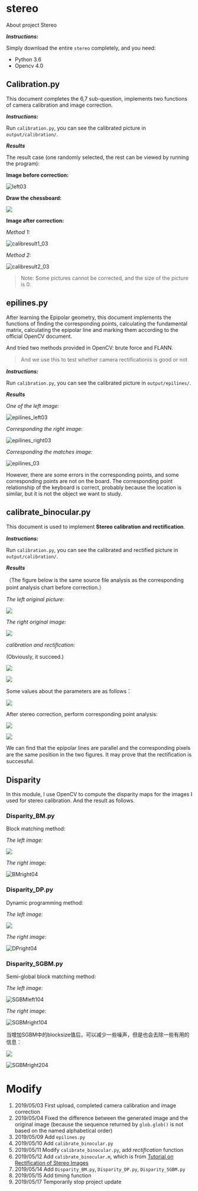 # stereo
About project Stereo

***Instructions:***

Simply download the entire `stereo` completely, and you need:

* Python 3.6
* Opencv 4.0

## Calibration.py

This document completes the 6,7 sub-question, implements two functions of camera calibration and image correction. 

***Instructions:***

Run `calibration.py`, you can see the calibrated picture in `output/calibration/`. 

***Results***

The result case (one randomly selected, the rest can be viewed by running the program):

**Image before correction:**

![left03](data/left/left03.jpg)

**Draw the chessboard:**

![](output/calibration/drawchessleft03.jpg)

**Image after correction:**

*Method 1:*

![calibresult1_03](output/calibration/calibresult1_left03.jpg)

*Method 2:*

![calibresult2_03](output/calibration/calibresult2_left03.jpg)

> Note: Some pictures cannot be corrected, and the size of the picture is 0.



## epilines.py

After learning the Epipolar geometry, this document implements the functions of finding the corresponding points, calculating the fundamental matrix, calculating the epipolar line and marking them according to the official OpenCV document. 

And tried two methods provided in OpenCV: brute force and FLANN.

> And we use this to test whether camera rectiﬁcationis is good or not

***Instructions:***

Run `calibration.py`, you can see the calibrated picture in `output/epilines/`. 

***Results***

*One of the left image:*

![epilines_left03](output/epilines/epilines_left04.jpg)

*Corresponding the right image:*

![epilines_right03](output/epilines/epilines_right04.jpg)

*Corresponding the matches image:*

![epilines_03](output/epilines/epilines_03.jpg)

However, there are some errors in the corresponding points, and some corresponding points are not on the board. The corresponding point relationship of the keyboard is correct, probably because the location is similar, but it is not the object we want to study.



## calibrate_binocular.py

This document is used to implement **Stereo calibration and rectiﬁcation**. 

***Instructions:***

Run `calibration.py`, you can see the calibrated and rectified picture in `output/calibration/`. 

***Results***

（The figure below is the same source file analysis as the corresponding point analysis chart before correction.）

*The left original picture:*

![](data/left/left04.jpg)

*The right original image:*

![](data/right/right04.jpg)

*calibration and rectiﬁcation:*

(Obviously, it succeed.)

![](output/calibration_binocular/rectifiedleft04.jpg)

![](output/calibration_binocular/rectifiedright04.jpg)

Some values about the parameters are as follows：

![](output/calibration_binocular/stereo_calibration.png)



After stereo correction, perform corresponding point analysis:

![](output/calibration_binocular/epilines_left04.jpg)

![](output/calibration_binocular/epilines_right04.jpg)

We can find that the epipolar lines are parallel and the corresponding pixels are the same position in the two figures. It may prove that the rectiﬁcation is successful.

## Disparity

In this module, I use OpenCV to compute the disparity maps for the images I used for stereo calibration. And the result as follows.

### Disparity_BM.py

Block matching method:

*The left image:*

![](output/Disparity/BMleft104.jpg)

*The right image:*

![BMright04](output/Disparity/BMright104.jpg)

### Disparity_DP.py

Dynamic programming method:

*The left image:*

![](output/Disparity/DPleft04.jpg)

*The right image:*

![DPright04](output/Disparity/DPright04.jpg)

### Disparity_SGBM.py

Semi-global block matching method:

*The left image:*

![SGBMleft104](output/Disparity/SGBMleft104.jpg)

*The right image:*

![SGBMright104](output/Disparity/SGBMright104.jpg)

当增加SGBM中的blocksize值后，可以减少一些噪声，但是也会去除一些有用的信息：

![](output/Disparity/SGBMleft204.jpg)

![SGBMright204](output/Disparity/SGBMright204.jpg)

# Modify 

1. 2019/05/03	First upload, completed camera calibration and image correction 
2. 2019/05/04	Fixed the difference between the generated image and the original image (because the sequence returned by `glob.glob()` is not based on the named alphabetical order)
3. 2019/05/09	Add `epilines.py`
4. 2019/05/10	Add `calibrate_binocular.py`
5. 2019/05/11	Modify `calibrate_binocular.py`, add  *rectiﬁcation* function
6. 2019/05/12	Add `calibrate_binocular.m`, which is from [Tutorial on Rectification of Stereo Images]([http://homepages.inf.ed.ac.uk/rbf/CVonline/LOCAL_COPIES/FUSIELLO/node18.html](http://homepages.inf.ed.ac.uk/rbf/CVonline/LOCAL_COPIES/FUSIELLO/node18.html))
7. 2019/05/14	Add `Disparity_BM.py`, `Disparity_DP.py`, `Disparity_SGBM.py`
8. 2019/05/15	Add timing function
9. 2019/05/17	Temporarily stop project update



